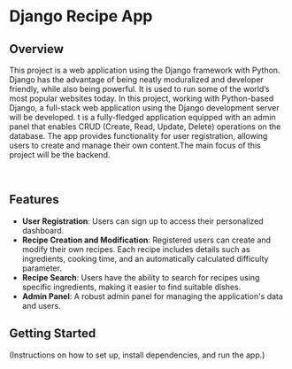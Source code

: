 # Django Recipe App

<h2>Overview</h2>
<p>
This project is a web application using the Django framework with Python. Django has the advantage of being neatly moduralized and developer friendly, while also being powerful. It is used to run some of the world’s most popular websites today. In this project, working with Python-based Django, a full-stack web application using the Django development server will be developed. t is a fully-fledged application equipped with an admin panel that enables CRUD (Create, Read, Update, Delete) operations on the database. The app provides functionality for user registration, allowing users to create and manage their own content.The main focus of this project will be the backend.
</p>

<br>

<h2>Features</h2>
  
- **User Registration**: Users can sign up to access their personalized dashboard.
- **Recipe Creation and Modification**: Registered users can create and modify their own recipes. Each recipe includes details such as ingredients, cooking time, and an automatically calculated difficulty parameter.
- **Recipe Search**: Users have the ability to search for recipes using specific ingredients, making it easier to find suitable dishes.
- **Admin Panel**: A robust admin panel for managing the application's data and users.

## Getting Started

(Instructions on how to set up, install dependencies, and run the app.)



  